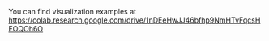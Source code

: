 You can find visualization examples at
https://colab.research.google.com/drive/1nDEeHwJJ46bfhp9NmHTvFqcsHFOQOh6O
